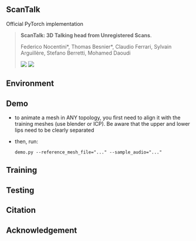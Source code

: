 ## **ScanTalk**

Official PyTorch implementation

> **ScanTalk: 3D Talking head from Unregistered Scans**.
>
> Federico Nocentini<span>&#42;</span>,  Thomas Besnier<span>&#42;</span>, Claudio Ferrari, Sylvain Arguillère, Stefano Berretti, Mohamed Daoudi
>
> <a ><img src='https://img.shields.io/badge/arXiv-refs-red'></a> <a href='https://tbesnier.github.io/projects/scantalk/'><img src='https://img.shields.io/badge/Project-Page-Green'></a>

## **Environment**

## **Demo**

- to animate a mesh in ANY topology, you first need to align it with the training meshes (use blender or ICP). 
Be aware that the upper and lower lips need to be clearly separated

- then, run:
	```
	demo.py --reference_mesh_file="..." --sample_audio="..."
	```
 
## **Training**

## **Testing**

## **Citation**

## **Acknowledgement**